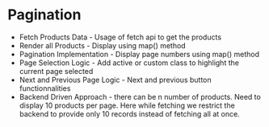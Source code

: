 # Pagination

*  Fetch Products Data - Usage of fetch api to get the products
*  Render all Products - Display using map() method
*  Pagination Implementation - Display page numbers using map() method
*  Page Selection Logic - Add active or custom class to highlight the current page selected
*  Next and Previous Page Logic - Next and previous button functionnalities
*  Backend Driven Approach - there can be n number of products. Need to display 10 products per page. Here while fetching we restrict the backend to provide only 10 records instead of fetching all at once.
